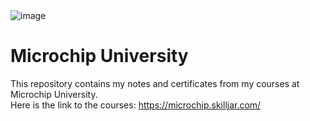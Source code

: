 <div>
<img src="https://everpath-course-content.s3-accelerate.amazonaws.com/instructor%2Fdarren_gaylor_microchip_com_xvhf4j%2Fpublic%2F1607015660%2FMASTERs2020_horizontal-Medium_ptb0.1607015656786.png" alt="image">
</div>

# Microchip University
This repository contains my notes and certificates from my courses at Microchip University.<br>
Here is the link to the courses: https://microchip.skilljar.com/

